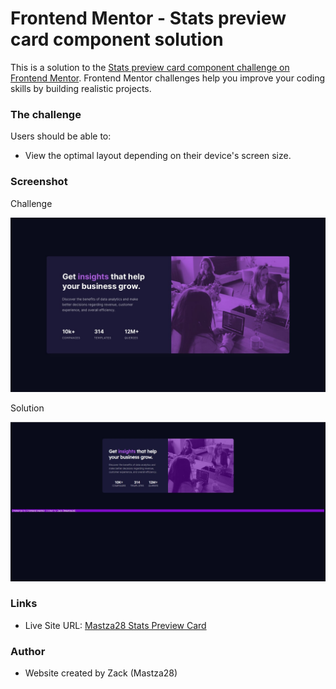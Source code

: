 # Frontend Mentor - Stats preview card component solution

This is a solution to the [Stats preview card component challenge on Frontend Mentor](https://www.frontendmentor.io/challenges/stats-preview-card-component-8JqbgoU62). Frontend Mentor challenges help you improve your coding skills by building realistic projects. 


### The challenge

Users should be able to:

- View the optimal layout depending on their device's screen size.


### Screenshot

Challenge

![](design/desktop-design.jpg)

Solution

![](images/Home-Page.JPG)


### Links

- Live Site URL: [Mastza28 Stats Preview Card](https://mastza28.github.io/stats-preview-card-component-main/)


### Author

- Website created by Zack (Mastza28)
